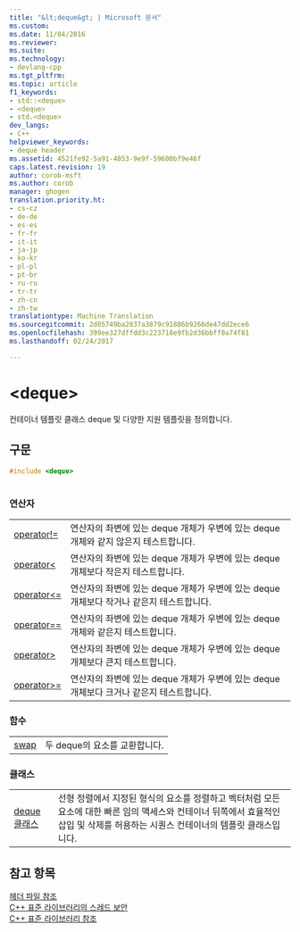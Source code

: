 ```yaml
---
title: "&lt;deque&gt; | Microsoft 문서"
ms.custom: 
ms.date: 11/04/2016
ms.reviewer: 
ms.suite: 
ms.technology:
- devlang-cpp
ms.tgt_pltfrm: 
ms.topic: article
f1_keywords:
- std::<deque>
- <deque>
- std.<deque>
dev_langs:
- C++
helpviewer_keywords:
- deque header
ms.assetid: 4521fe92-5a91-4853-9e9f-59600bf9e46f
caps.latest.revision: 19
author: corob-msft
ms.author: corob
manager: ghogen
translation.priority.ht:
- cs-cz
- de-de
- es-es
- fr-fr
- it-it
- ja-jp
- ko-kr
- pl-pl
- pt-br
- ru-ru
- tr-tr
- zh-cn
- zh-tw
translationtype: Machine Translation
ms.sourcegitcommit: 2d05749ba2837a3879c91886b9266de47dd2ece6
ms.openlocfilehash: 399ee327dffdd3c223718e9fb2d36bbff0a74f81
ms.lasthandoff: 02/24/2017

---
```

# <a name="ltdequegt"></a>&lt;deque&gt;
컨테이너 템플릿 클래스 deque 및 다양한 지원 템플릿을 정의합니다.  
  
## <a name="syntax"></a>구문  
  
```cpp  
#include <deque>  
  
```  
  
### <a name="operators"></a>연산자  
  
|||  
|-|-|  
|[operator!=](../standard-library/deque-operators.md#operator_neq)|연산자의 좌변에 있는 deque 개체가 우변에 있는 deque 개체와 같지 않은지 테스트합니다.|  
|[operator<](../standard-library/deque-operators.md#operator_lt_)|연산자의 좌변에 있는 deque 개체가 우변에 있는 deque 개체보다 작은지 테스트합니다.|  
|[operator\<=](../standard-library/deque-operators.md#operator_lt__eq)|연산자의 좌변에 있는 deque 개체가 우변에 있는 deque 개체보다 작거나 같은지 테스트합니다.|  
|[operator==](../standard-library/deque-operators.md#operator_eq_eq)|연산자의 좌변에 있는 deque 개체가 우변에 있는 deque 개체와 같은지 테스트합니다.|  
|[operator>](../standard-library/deque-operators.md#operator_gt_)|연산자의 좌변에 있는 deque 개체가 우변에 있는 deque 개체보다 큰지 테스트합니다.|  
|[operator>=](../standard-library/deque-operators.md#operator_gt__eq)|연산자의 좌변에 있는 deque 개체가 우변에 있는 deque 개체보다 크거나 같은지 테스트합니다.|  
  
### <a name="functions"></a>함수  
  
|||  
|-|-|  
|[swap](../standard-library/deque-functions.md#swap)|두 deque의 요소를 교환합니다.|  
  
### <a name="classes"></a>클래스  
  
|||  
|-|-|  
|[deque 클래스](../standard-library/deque-class.md)|선형 정렬에서 지정된 형식의 요소를 정렬하고 벡터처럼 모든 요소에 대한 빠른 임의 액세스와 컨테이너 뒤쪽에서 효율적인 삽입 및 삭제를 허용하는 시퀀스 컨테이너의 템플릿 클래스입니다.|  
  
## <a name="see-also"></a>참고 항목  
 [헤더 파일 참조](../standard-library/cpp-standard-library-header-files.md)   
 [C++ 표준 라이브러리의 스레드 보안](../standard-library/thread-safety-in-the-cpp-standard-library.md)   
 [C++ 표준 라이브러리 참조](../standard-library/cpp-standard-library-reference.md)




